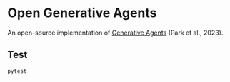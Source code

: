 # Open Generative Agents

An open-source implementation of [Generative Agents](https://arxiv.org/abs/2304.03442) (Park et al., 2023).

## Test
```bash
pytest
```
